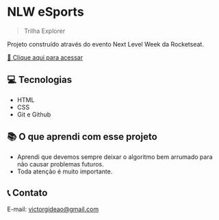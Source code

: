# NLW eSports 


> Trilha Explorer

Projeto construído através do evento Next Level Week da Rocketseat.

[🔗 Clique aqui para acessar](https://gideao17y.github.io/nlw-esports/
)
##  💻 Tecnologias

- HTML
- CSS
- Git e Github

## 📚 O que aprendi com esse projeto

- Aprendi que devemos sempre deixar o algoritmo bem arrumado para não causar problemas futuros.
- Toda atenção é muito importante.


## 📞 Contato

E-mail: victorgideao@gmail.com

